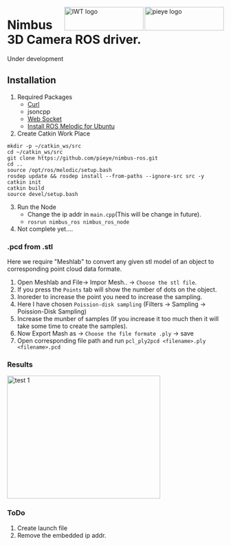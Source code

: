 <img src="./doc/images/PIEYE_Logo_RGB_POS.png" align="right"
     title="pieye logo" width="184" height="55">
<img src="./doc/images/IWT.png" align="right"
     title="IWT logo" width="184" height="55">

# Nimbus 3D Camera ROS driver.
Under development

## Installation

1. Required Packages
    * [Curl](https://github.com/curl/curl)
    * jsoncpp
    * [Web Socket](https://github.com/zaphoyd/websocketpp.git)
    * [Install ROS Melodic for Ubuntu](http://wiki.ros.org/melodic/Installation/Ubuntu)
2. Create Catkin Work Place

``` 
mkdir -p ~/catkin_ws/src
cd ~/catkin_ws/src
git clone https://github.com/pieye/nimbus-ros.git
cd ..
source /opt/ros/melodic/setup.bash
rosdep update && rosdep install --from-paths --ignore-src src -y
catkin init
catkin build
source devel/setup.bash
```
3. Run the Node
    * Change the ip addr in `main.cpp`(This will be change in future).
    * `rosrun nimbus_ros nimbus_ros_node`
4. Not complete yet....

### .pcd from .stl
Here we require "Meshlab" to convert any given stl model of an object to corresponding point cloud data formate.
1. Open Meshlab and File-> Impor Mesh.. -> `Choose the stl file`.
2. If you press the `Points` tab will show the number of dots on the object.
3. Inoreder to increase the point you need to increase the sampling.
4. Here I have chosen `Poission-disk sampling` (Filters -> Sampling -> Poission-Disk Sampling)
5. Increase the munber of samples (If you increase it too much then it will take some time to create the samples).
6. Now Export Mash as -> `Choose the file formate .ply` -> save
7. Open corresponding file path and run `pcl_ply2pcd <filename>.ply <filename>.pcd` 

### Results
<img src="./doc/images/rviz nimbus point cloud intensity mug.png" align="center"
     title="test 1" width="356" height="286">

### ToDo
1. Create launch file
2. Remove the embedded ip addr. 
